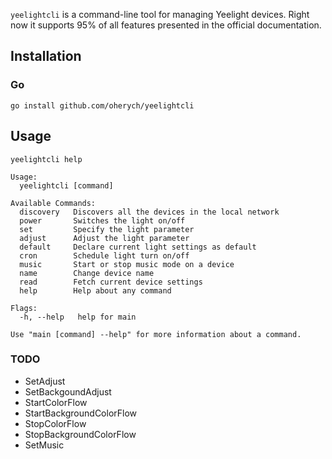 `yeelightcli` is a command-line tool for managing Yeelight devices. 
Right now it supports 95% of all features presented in the official documentation.

## Installation

### Go
`go install github.com/oherych/yeelightcli`



## Usage
`yeelightcli help`

```
Usage:
  yeelightcli [command]

Available Commands:
  discovery   Discovers all the devices in the local network
  power       Switches the light on/off
  set         Specify the light parameter
  adjust      Adjust the light parameter
  default     Declare current light settings as default
  cron        Schedule light turn on/off
  music       Start or stop music mode on a device
  name        Change device name
  read        Fetch current device settings
  help        Help about any command
  
Flags:
  -h, --help   help for main

Use "main [command] --help" for more information about a command.

```

### TODO
- SetAdjust
- SetBackgoundAdjust
- StartColorFlow
- StartBackgroundColorFlow
- StopColorFlow
- StopBackgroundColorFlow
- SetMusic